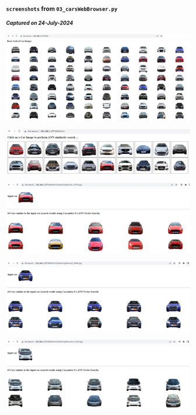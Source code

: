 ### ` screenshots ` from ` 03_carsWebBrowser.py `

##### Captured on 24-July-2024

![20240724_05.jpg](https://github.com/sarma1807/Cassandra5_VectorSearch/blob/main/03_cars/screenshots/20240724_05.jpg) <br><br>
![20240724_06.jpg](https://github.com/sarma1807/Cassandra5_VectorSearch/blob/main/03_cars/screenshots/20240724_06.jpg) <br><br>
![20240724_07.jpg](https://github.com/sarma1807/Cassandra5_VectorSearch/blob/main/03_cars/screenshots/20240724_07.jpg) <br><br>
![20240724_08.jpg](https://github.com/sarma1807/Cassandra5_VectorSearch/blob/main/03_cars/screenshots/20240724_08.jpg) <br><br>
![20240724_09.jpg](https://github.com/sarma1807/Cassandra5_VectorSearch/blob/main/03_cars/screenshots/20240724_09.jpg) <br><br>

